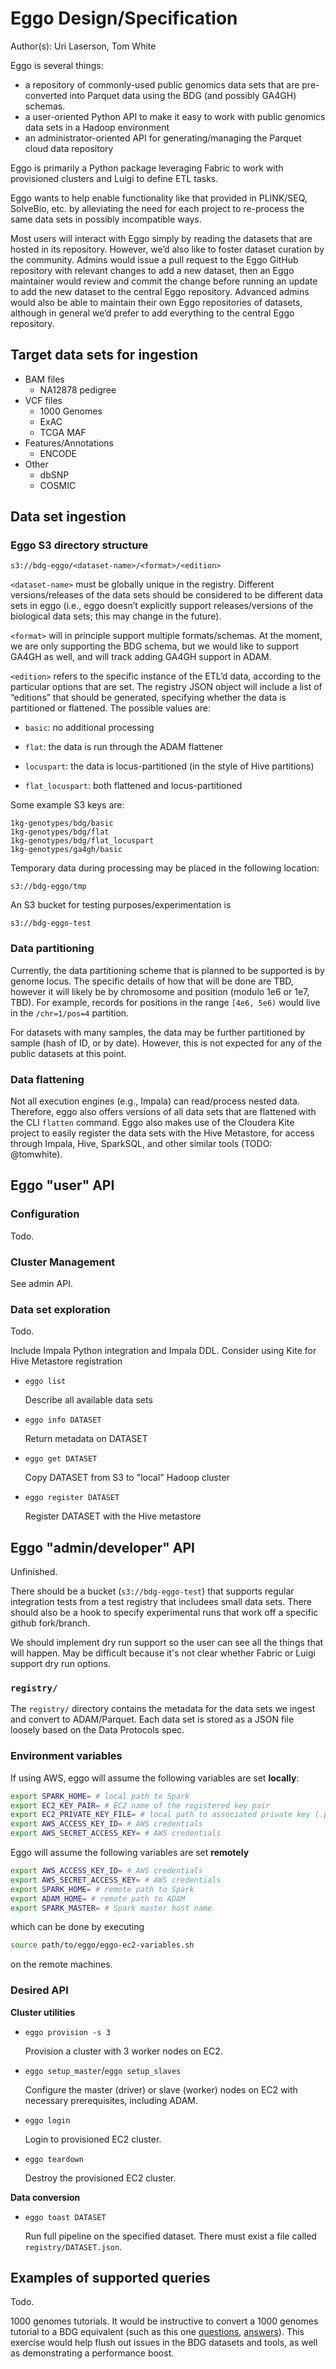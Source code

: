# Eggo Design/Specification

Author(s):
Uri Laserson, Tom White

Eggo is several things:

* a repository of commonly-used public genomics data sets that are pre-
  converted into Parquet data using the BDG (and possibly GA4GH) schemas.
* a user-oriented Python API to make it easy to work with public genomics data
  sets in a Hadoop environment
* an administrator-oriented API for generating/managing the Parquet cloud data
  repository

Eggo is primarily a Python package leveraging Fabric to work with provisioned
clusters and Luigi to define ETL tasks.

Eggo wants to help enable functionality like that provided in PLINK/SEQ,
SolveBio, etc. by alleviating the need for each project to re-process the same
data sets in possibly incompatible ways.

Most users will interact with Eggo simply by reading the datasets that are
hosted in its repository. However, we’d also like to foster dataset curation by
the community. Admins would issue a pull request to the Eggo GitHub repository
with relevant changes to add a new dataset, then an Eggo maintainer would
review and commit the change before running an update to add the new dataset to
the central Eggo repository. Advanced admins would also be able to maintain
their own Eggo repositories of datasets, although in general we’d prefer to add
everything to the central Eggo repository.


## Target data sets for ingestion

* BAM files
  * NA12878 pedigree
* VCF files
  * 1000 Genomes
  * ExAC
  * TCGA MAF
* Features/Annotations
  * ENCODE
* Other
  * dbSNP
  * COSMIC


## Data set ingestion

### Eggo S3 directory structure

    s3://bdg-eggo/<dataset-name>/<format>/<edition>

`<dataset-name>` must be globally unique in the registry.  Different
versions/releases of the data sets should be considered to be different data
sets in eggo (i.e., eggo doesn’t explicitly support releases/versions of the
biological data sets; this may change in the future).

`<format>` will in principle support multiple formats/schemas.  At the moment,
we are only supporting the BDG schema, but we would like to support GA4GH as
well, and will track adding GA4GH support in ADAM.

`<edition>` refers to the specific instance of the ETL’d data, according to the
particular options that are set.  The registry JSON object will include a list
of “editions” that should be generated, specifying whether the data is
partitioned or flattened.  The possible values are:

* `basic`: no additional processing

* `flat`: the data is run through the ADAM flattener

* `locuspart`: the data is locus-partitioned (in the style of Hive partitions)

* `flat_locuspart`: both flattened and locus-partitioned

Some example S3 keys are:

    1kg-genotypes/bdg/basic
    1kg-genotypes/bdg/flat
    1kg-genotypes/bdg/flat_locuspart
    1kg-genotypes/ga4gh/basic

Temporary data during processing may be placed in the following location:

    s3://bdg-eggo/tmp

An S3 bucket for testing purposes/experimentation is

    s3://bdg-eggo-test


### Data partitioning

Currently, the data partitioning scheme that is planned to be supported is by
genome locus.  The specific details of how that will be done are TBD, however
it will likely be by chromosome and position (modulo 1e6 or 1e7, TBD). For
example, records for positions in the range `[4e6, 5e6)` would live in
the `/chr=1/pos=4` partition.

For datasets with many samples, the data may be further partitioned by sample
(hash of ID, or by date). However, this is not expected for any of the public
datasets at this point.


### Data flattening

Not all execution engines (e.g., Impala) can read/process nested data.
Therefore, eggo also offers versions of all data sets that are flattened with
the CLI `flatten` command.  Eggo also makes use of the Cloudera Kite project to
easily register the data sets with the Hive Metastore, for access through
Impala, Hive, SparkSQL, and other similar tools (TODO: @tomwhite).


## Eggo "user" API

### Configuration

Todo.

### Cluster Management

See admin API.

### Data set exploration

Todo.

Include Impala Python integration and Impala DDL.  Consider using Kite for Hive
Metastore registration

* `eggo list`

    Describe all available data sets

* `eggo info DATASET`

    Return metadata on DATASET

* `eggo get DATASET`

    Copy DATASET from S3 to "local" Hadoop cluster

* `eggo register DATASET`

    Register DATASET with the Hive metastore


## Eggo "admin/developer" API

Unfinished.

There should be a bucket (`s3://bdg-eggo-test`) that supports regular
integration tests from a test registry that includees small data sets.  There
should also be a hook to specify experimental runs that work off a specific
github fork/branch.

We should implement dry run support so the user can see all the things that
will happen.  May be difficult because it's not clear whether Fabric or Luigi
support dry run options.


### `registry/`

The `registry/` directory contains the metadata for the data sets we ingest and
convert to ADAM/Parquet.  Each data set is stored as a JSON file loosely based
on the Data Protocols spec.

### Environment variables

If using AWS, eggo will assume the following variables are set **locally**:

```bash
export SPARK_HOME= # local path to Spark
export EC2_KEY_PAIR= # EC2 name of the registered key pair
export EC2_PRIVATE_KEY_FILE= # local path to associated private key (.pem file)
export AWS_ACCESS_KEY_ID= # AWS credentials
export AWS_SECRET_ACCESS_KEY= # AWS credentials
```

Eggo will assume the following variables are set **remotely**

```bash
export AWS_ACCESS_KEY_ID= # AWS credentials
export AWS_SECRET_ACCESS_KEY= # AWS credentials
export SPARK_HOME= # remote path to Spark
export ADAM_HOME= # remote path to ADAM
export SPARK_MASTER= # Spark master host name
```

which can be done by executing

```bash
source path/to/eggo/eggo-ec2-variables.sh
```

on the remote machines.

### Desired API

**Cluster utilities**

* `eggo provision -s 3`

    Provision a cluster with 3 worker nodes on EC2.

* `eggo setup_master`/`eggo setup_slaves`

    Configure the master (driver) or slave (worker) nodes on EC2 with necessary
    prerequisites, including ADAM.

* `eggo login`

    Login to provisioned EC2 cluster.

* `eggo teardown`

    Destroy the provisioned EC2 cluster.


**Data conversion**

* `eggo toast DATASET`

    Run full pipeline on the specified dataset. There must exist a file called
    `registry/DATASET.json`.

## Examples of supported queries

Todo.

1000 genomes tutorials. It would be instructive to convert a 1000 genomes
tutorial to a BDG equivalent (such as this one [questions][questions], [answers][answers]). This
exercise would help flush out issues in the BDG datasets and tools, as well as
demonstrating a performance boost.

[questions]: ftp://ftp.1000genomes.ebi.ac.uk/vol1/ftp/technical/working/20120229_tutorial_docs/G1K_commandline_based_tutorial_exercises_20120217.pdf
[answers]: ftp://ftp.1000genomes.ebi.ac.uk/vol1/ftp/technical/working/20120229_tutorial_docs/G1K_commandline_based_tutorial_answers_20120217.txt
